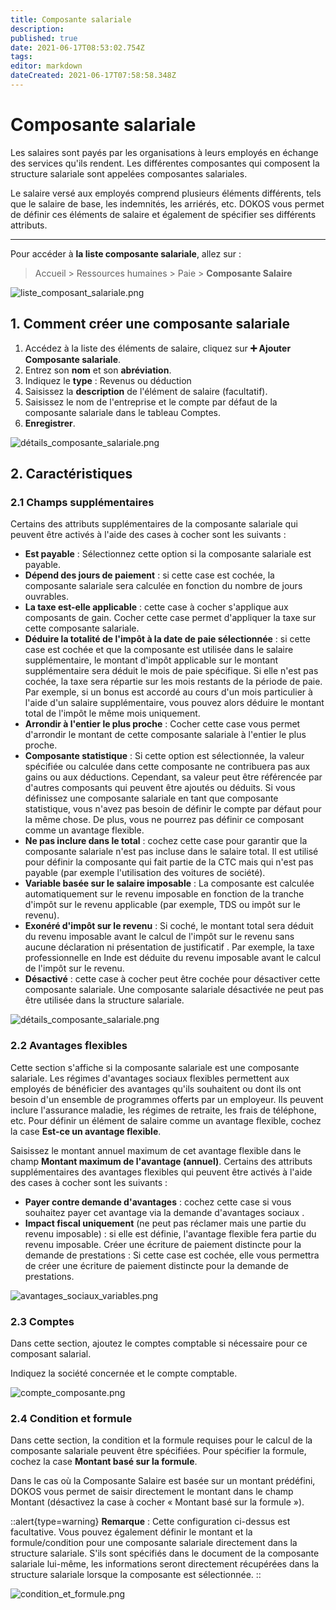 ```yaml
---
title: Composante salariale
description: 
published: true
date: 2021-06-17T08:53:02.754Z
tags: 
editor: markdown
dateCreated: 2021-06-17T07:58:58.348Z
---
```


# Composante salariale

Les salaires sont payés par les organisations à leurs employés en échange des services qu'ils rendent. Les différentes composantes qui composent la structure salariale sont appelées composantes salariales.

Le salaire versé aux employés comprend plusieurs éléments différents, tels que le salaire de base, les indemnités, les arriérés, etc. DOKOS vous permet de définir ces éléments de salaire et également de spécifier ses différents attributs.

---

Pour accéder à **la liste composante salariale**, allez sur :

> Accueil > Ressources humaines > Paie > **Composante Salaire**

![liste_composant_salariale.png](/payroll/liste_composant_salariale.png)

## 1. Comment créer une composante salariale 

1. Accédez à la liste des éléments de salaire, cliquez sur **:heavy_plus_sign: Ajouter Composante salariale**.
2. Entrez son **nom** et son **abréviation**.
3. Indiquez le **type** : Revenus ou déduction
4. Saisissez la **description** de l'élément de salaire (facultatif).
5. Saisissez le nom de l'entreprise et le compte par défaut de la composante salariale dans le tableau Comptes.
6. **Enregistrer**.

![détails_composante_salariale.png](/payroll/détails_composante_salariale.png)

## 2. Caractéristiques

### 2.1 Champs supplémentaires

Certains des attributs supplémentaires de la composante salariale qui peuvent être activés à l'aide des cases à cocher sont les suivants :

- **Est payable** : Sélectionnez cette option si la composante salariale est payable.
- **Dépend des jours de paiement** : si cette case est cochée, la composante salariale sera calculée en fonction du nombre de jours ouvrables.
- **La taxe est-elle applicable** : cette case à cocher s'applique aux composants de gain. Cocher cette case permet d'appliquer la taxe sur cette composante salariale.
- **Déduire la totalité de l'impôt à la date de paie sélectionnée** : si cette case est cochée et que la composante est utilisée dans le salaire supplémentaire, le montant d'impôt applicable sur le montant supplémentaire sera déduit le mois de paie spécifique. Si elle n'est pas cochée, la taxe sera répartie sur les mois restants de la période de paie. Par exemple, si un bonus est accordé au cours d'un mois particulier à l'aide d'un salaire supplémentaire, vous pouvez alors déduire le montant total de l'impôt le même mois uniquement.
- **Arrondir à l'entier le plus proche** : Cocher cette case vous permet d'arrondir le montant de cette composante salariale à l'entier le plus proche.
- **Composante statistique** : Si cette option est sélectionnée, la valeur spécifiée ou calculée dans cette composante ne contribuera pas aux gains ou aux déductions. Cependant, sa valeur peut être référencée par d'autres composants qui peuvent être ajoutés ou déduits. Si vous définissez une composante salariale en tant que composante statistique, vous n'avez pas besoin de définir le compte par défaut pour la même chose. De plus, vous ne pourrez pas définir ce composant comme un avantage flexible.
- **Ne pas inclure dans le total** : cochez cette case pour garantir que la composante salariale n'est pas incluse dans le salaire total. Il est utilisé pour définir la composante qui fait partie de la CTC mais qui n'est pas payable (par exemple l'utilisation des voitures de société).
- **Variable basée sur le salaire imposable** : La composante est calculée automatiquement sur le revenu imposable en fonction de la tranche d'impôt sur le revenu applicable (par exemple, TDS ou impôt sur le revenu).
- **Exonéré d'impôt sur le revenu** : Si coché, le montant total sera déduit du revenu imposable avant le calcul de l'impôt sur le revenu sans aucune déclaration ni présentation de justificatif . Par exemple, la taxe professionnelle en Inde est déduite du revenu imposable avant le calcul de l'impôt sur le revenu.
- **Désactivé** : cette case à cocher peut être cochée pour désactiver cette composante salariale. Une composante salariale désactivée ne peut pas être utilisée dans la structure salariale.

![détails_composante_salariale.png](/payroll/détails_composante_salariale.png)

### 2.2 Avantages flexibles

Cette section s'affiche si la composante salariale est une composante salariale. Les régimes d'avantages sociaux flexibles permettent aux employés de bénéficier des avantages qu'ils souhaitent ou dont ils ont besoin d'un ensemble de programmes offerts par un employeur. Ils peuvent inclure l'assurance maladie, les régimes de retraite, les frais de téléphone, etc. Pour définir un élément de salaire comme un avantage flexible, cochez la case **Est-ce un avantage flexible**.

Saisissez le montant annuel maximum de cet avantage flexible dans le champ **Montant maximum de l'avantage (annuel)**. Certains des attributs supplémentaires des avantages flexibles qui peuvent être activés à l'aide des cases à cocher sont les suivants :

- **Payer contre demande d'avantages** : cochez cette case si vous souhaitez payer cet avantage via la demande d'avantages sociaux .
- **Impact fiscal uniquement** (ne peut pas réclamer mais une partie du revenu imposable) : si elle est définie, l'avantage flexible fera partie du revenu imposable.
Créer une écriture de paiement distincte pour la demande de prestations : Si cette case est cochée, elle vous permettra de créer une écriture de paiement distincte pour la demande de prestations.

![avantages_sociaux_variables.png](/payroll/avantages_sociaux_variables.png)

### 2.3 Comptes

Dans cette section, ajoutez le comptes comptable si nécessaire pour ce composant salarial.

Indiquez la société concernée et le compte comptable.

![compte_composante.png](/payroll/compte_composante.png)

### 2.4 Condition et formule

Dans cette section, la condition et la formule requises pour le calcul de la composante salariale peuvent être spécifiées. Pour spécifier la formule, cochez la case **Montant basé sur la formule**.

Dans le cas où la Composante Salaire est basée sur un montant prédéfini, DOKOS vous permet de saisir directement le montant dans le champ Montant (désactivez la case à cocher « Montant basé sur la formule »).

::alert{type=warning}
**Remarque** : Cette configuration ci-dessus est facultative. Vous pouvez également définir le montant et la formule/condition pour une composante salariale directement dans la structure salariale. S'ils sont spécifiés dans le document de la composante salariale lui-même, les informations seront directement récupérées dans la structure salariale lorsque la composante est sélectionnée.
::

![condition_et_formule.png](/payroll/condition_et_formule.png)

